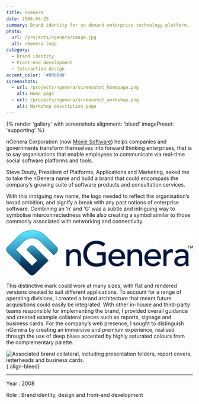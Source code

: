 ```yaml
---
title: nGenera
date: 2008-04-25
summary: Brand identity for on demand enterprise technology platform.
photo:
  url: /projects/ngenera/image.jpg
  alt: nGenera logo
category:
  - Brand identity
  - Front-end development
  - Interaction design
accent_color: '#00b6dd'
screenshots:
  - url: /projects/ngenera/screenshot_homepage.png
    alt: Home page
  - url: /projects/ngenera/screenshot_workshop.png
    alt: Workshop description page
---
```

{% render 'gallery' with screenshots
  alignment: 'bleed'
  imagePreset: 'supporting'
%}

nGenera Corporation (now [Moxie Software][1]) helps companies and governments transform themselves into forward thinking enterprises, that is to say organisations that enable employees to communicate via real-time social software platforms and tools.

Steve Douty, President of Platforms, Applications and Marketing, asked me to take the nGenera name and build a brand that could encompass the company’s growing suite of software products and consultation services.

With this intriguing new name, the logo needed to reflect the organisation’s broad ambition, and signify a break with any past notions of enterprise software. Combining an ‘n’ and ‘G’ was a subtle and intriguing way to symbolise interconnectedness while also creating a symbol similar to those commonly associated with networking and connectivity.

![The nGenera logo.](logo.svg 'nGenera symbol and wordmark.')

This distinctive mark could work at many sizes, with flat and rendered versions created to suit different applications. To account for a range of operating divisions, I created a brand architecture that meant future acquisitions could easily be integrated. With other in-house and third-party teams responsible for implementing the brand, I provided overall guidance and created example collateral pieces such as reports, signage and business cards. For the company’s web presence, I sought to distinguish nGenera by creating an immersive and premium experience, realised through the use of deep blues accented by highly saturated colours from the complementary palette.

![](collateral.png 'Associated brand collateral, including presentation folders, report covers, letterheads and business cards.')
{.align-bleed}

---

Year
: 2008

Role
: Brand identity, design and front-end development

[1]: https://www.gomoxie.com
